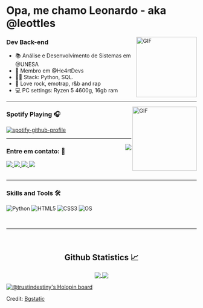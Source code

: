 # Opa, me chamo Leonardo - aka @leottles

<img align="right" alt="GIF" height="160px" src="https://media1.giphy.com/media/i4MAH84pqe2m2aVojc/giphy.gif?cid=ecf05e47r9ce5jeusdn7gs042vsfju37pnsean44bqdcm4gx&ep=v1_gifs_search&rid=giphy.gif&ct=g" />

### Dev Back-end

- 📚 Análise e Desenvolvimento de Sistemas em @UNESA
- 💖 Membro em @He4rtDevs 
- 👨‍💻 Stack: Python, SQL.
- 🎵 Love rock, emotrap, r&b and rap
- 💻 PC settings: Ryzen 5 4600g, 16gb ram

---

<img align="right" alt="GIF" height="170px" src="https://media.giphy.com/media/J5B1Y8QZnzXXbLQIBu/giphy.gif" />

### Spotify Playing 🎧

[![spotify-github-profile](https://spotify-github-profile.vercel.app/api/view?uid=2254zodff3tnbsiqlwxsky24y&cover_image=true&theme=default&show_offline=true&background_color=121212&interchange=true&bar_color=53b14f&bar_color_cover=false)](https://github.com/kittinan/spotify-github-profile)

---

<img align="right" src="http://estruyf-github.azurewebsites.net/api/VisitorHit?user=Bgstatic&repo=Bgstatic&countColorcountColor&countColor=%237B1E7B"/>

### Entre em contato: 📝
<div>
<a target='_blank' href="https://twitter.com/leotlles">
    <img src="https://img.shields.io/badge/Twitter-1DA1F2?style=for-the-badge&logo=twitter&logoColor=white">
</a>
<a target='_blank' href="mailto:tryagainleo@proton.me">
    <img src="https://img.shields.io/badge/ProtonMail-8B89CC?style=for-the-badge&logo=protonmail&logoColor=white
">
</a>
<a target='_blank' href="https://instagram.com/leotlles">
    <img src="https://img.shields.io/badge/Instagram-E4405F?style=for-the-badge&logo=instagram&logoColor=white">
</a>
<a target='_blank' href="https://www.linkedin.com/in/leotlles">
    <img src="https://img.shields.io/badge/LinkedIn-0077B5?style=for-the-badge&logo=linkedin&logoColor=white">
</a>
</div>
<br />

---

### Skills and Tools 🛠 

![Python](https://img.shields.io/badge/Python-3776AB?style=for-the-badge&logo=python&logoColor=white)
![HTML5](https://img.shields.io/badge/HTML5-E34F26?style=for-the-badge&logo=html5&logoColor=white)
![CSS3](https://img.shields.io/badge/CSS3-1572B6?style=for-the-badge&logo=css3&logoColor=white)
![OS](https://img.shields.io/badge/Linux-FCC624?style=for-the-badge&logo=linux&logoColor=black)


<br/>

---

<br/>

  <h2 align="center"> Github Statistics 📈 </h2>
  
  <div align="center"> 
     <a href="">
      <img align="center" src="https://github-readme-stats-sigma-five.vercel.app/api?username=leotlles&show_icons=true&include_all_commits=true&count_private=true&theme=react&line_height=40" />
    </a>
    <a href="">
      <img align="center" src="https://github-readme-stats.vercel.app/api/top-langs/?username=leotlles&theme=react&line_height=40&hide=css"/>
    </a>
</div

<br/>

[![@trustindestiny's Holopin board](https://holopin.me/trustindestiny)](https://holopin.io/@trustindestiny)

Credit: [Bgstatic](https://github.com/Bgstatic)


